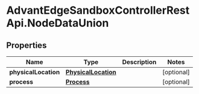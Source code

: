 # AdvantEdgeSandboxControllerRestApi.NodeDataUnion

## Properties
Name | Type | Description | Notes
------------ | ------------- | ------------- | -------------
**physicalLocation** | [**PhysicalLocation**](PhysicalLocation.md) |  | [optional] 
**process** | [**Process**](Process.md) |  | [optional] 


